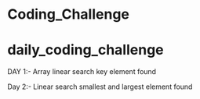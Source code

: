 # Coding_Challenge
# daily_coding_challenge

DAY 1:-
Array
linear search key element found

Day 2:-
Linear search smallest and largest element found
